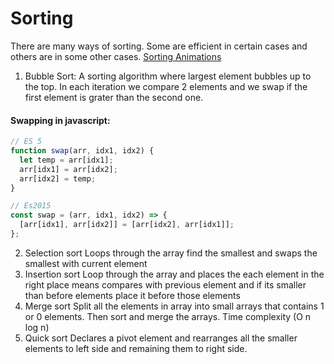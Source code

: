 # Sorting

There are many ways of sorting. Some are efficient in certain cases and others are in some other cases.
[Sorting Animations](https://www.toptal.com/developers/sorting-algorithms)

1. Bubble Sort: A sorting algorithm where largest element bubbles up to the top. In each iteration we compare 2 elements and we swap if the first element is grater than the second one.

#### Swapping in javascript:

```js
// ES 5
function swap(arr, idx1, idx2) {
  let temp = arr[idx1];
  arr[idx1] = arr[idx2];
  arr[idx2] = temp;
}

// Es2015
const swap = (arr, idx1, idx2) => {
  [arr[idx1], arr[idx2]] = [arr[idx2], arr[idx1]];
};
```

2. Selection sort
   Loops through the array find the smallest and swaps the smallest with current element
3. Insertion sort
   Loop through the array and places the each element in the right place means compares with previous element and if its smaller than before elements place it before those elements
4. Merge sort
   Split all the elements in array into small arrays that contains 1 or 0 elements. Then sort and merge the arrays. Time complexity (O n log n)
5. Quick sort
   Declares a pivot element and rearranges all the smaller elements to left side and remaining them to right side.
